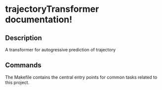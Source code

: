 # trajectoryTransformer documentation!

## Description

A transformer for autogressive prediction of trajectory

## Commands

The Makefile contains the central entry points for common tasks related to this project.

